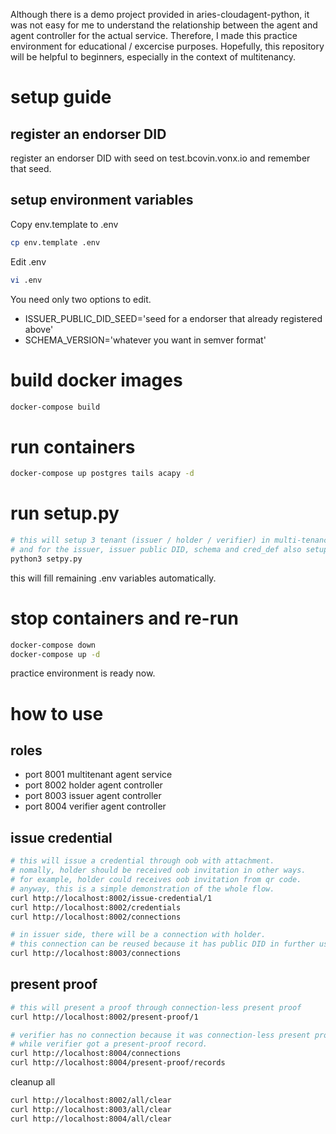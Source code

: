 Although there is a demo project provided in aries-cloudagent-python, it was not easy for me to understand the relationship between the agent and agent controller for the actual service. Therefore, I made this practice environment for educational / excercise purposes. Hopefully, this repository will be helpful to beginners, especially in the context of multitenancy.

# setup guide

## register an endorser DID

register an endorser DID with seed on test.bcovin.vonx.io and remember that seed.

## setup environment variables

Copy env.template to .env
```bash
cp env.template .env
```

Edit .env
```bash
vi .env
```
You need only two options to edit.
* ISSUER_PUBLIC_DID_SEED='seed for a endorser that already registered above'
* SCHEMA_VERSION='whatever you want in semver format'

# build docker images

```bash
docker-compose build
```

# run containers

```bash
docker-compose up postgres tails acapy -d
```

# run setup.py

```bash
# this will setup 3 tenant (issuer / holder / verifier) in multi-tenancy acapy
# and for the issuer, issuer public DID, schema and cred_def also setup. 
python3 setpy.py
```

this will fill remaining .env variables automatically.

# stop containers and re-run

```bash
docker-compose down
docker-compose up -d
```

practice environment is ready now.

# how to use

## roles

* port 8001 multitenant agent service
* port 8002 holder agent controller
* port 8003 issuer agent controller
* port 8004 verifier agent controller

## issue credential

```bash
# this will issue a credential through oob with attachment.
# nomally, holder should be received oob invitation in other ways.
# for example, holder could receives oob invitation from qr code.
# anyway, this is a simple demonstration of the whole flow.
curl http://localhost:8002/issue-credential/1
curl http://localhost:8002/credentials
curl http://localhost:8002/connections

# in issuer side, there will be a connection with holder.
# this connection can be reused because it has public DID in further usecases.
curl http://localhost:8003/connections
```

## present proof

```bash
# this will present a proof through connection-less present proof
curl http://localhost:8002/present-proof/1

# verifier has no connection because it was connection-less present proof
# while verifier got a present-proof record.
curl http://localhost:8004/connections
curl http://localhost:8004/present-proof/records
```

cleanup all
```bash
curl http://localhost:8002/all/clear
curl http://localhost:8003/all/clear
curl http://localhost:8004/all/clear
```










